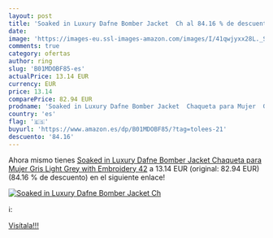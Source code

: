 ```yaml
---
layout: post
title: 'Soaked in Luxury Dafne Bomber Jacket  Ch al 84.16 % de descuento'
date: 
image: 'https://images-eu.ssl-images-amazon.com/images/I/41qwjyxx28L._SL200_.jpg'
comments: true
category: ofertas
author: ring
slug: 'B01MDOBF85-es'
actualPrice: 13.14 EUR
currency: EUR
price: 13.14
comparePrice: 82.94 EUR
prodname: 'Soaked in Luxury Dafne Bomber Jacket  Chaqueta para Mujer  Gris  Light Grey with Embroidery   42'
country: 'es'
flag: '🇪🇸'
buyurl: 'https://www.amazon.es/dp/B01MDOBF85/?tag=tolees-21'
descuento: '84.16'
---
```


Ahora mismo tienes [Soaked in Luxury Dafne Bomber Jacket  Chaqueta para Mujer  Gris  Light Grey with Embroidery   42](https://www.amazon.es/dp/B01MDOBF85/?tag=tolees-21) a 13.14 EUR (original: 82.94 EUR) (84.16 %  de descuento) en el siguiente enlace!

[![Soaked in Luxury Dafne Bomber Jacket  Ch](https://images-eu.ssl-images-amazon.com/images/I/41qwjyxx28L._SL200_.jpg)](https://www.amazon.es/dp/B01MDOBF85/?tag=tolees-21)

ℹ️:


[Visítala!!!](https://www.amazon.es/dp/B01MDOBF85/?tag=tolees-21)
